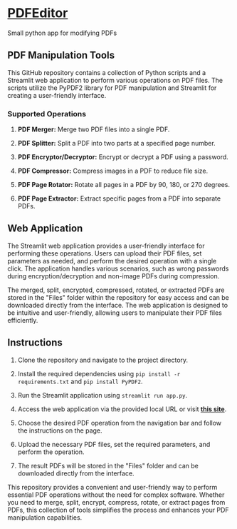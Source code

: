 # [PDFEditor](https://pdfeditor.streamlit.app/)
Small python app for modifying PDFs


## PDF Manipulation Tools

This GitHub repository contains a collection of Python scripts and a Streamlit web application to perform various operations on PDF files. The scripts utilize the PyPDF2 library for PDF manipulation and Streamlit for creating a user-friendly interface.

### Supported Operations

1. **PDF Merger:** Merge two PDF files into a single PDF.

2. **PDF Splitter:** Split a PDF into two parts at a specified page number.

3. **PDF Encryptor/Decryptor:** Encrypt or decrypt a PDF using a password.

4. **PDF Compressor:** Compress images in a PDF to reduce file size.

5. **PDF Page Rotator:** Rotate all pages in a PDF by 90, 180, or 270 degrees.

6. **PDF Page Extractor:** Extract specific pages from a PDF into separate PDFs.

## Web Application

The Streamlit web application provides a user-friendly interface for performing these operations. Users can upload their PDF files, set parameters as needed, and perform the desired operation with a single click. The application handles various scenarios, such as wrong passwords during encryption/decryption and non-image PDFs during compression.

The merged, split, encrypted, compressed, rotated, or extracted PDFs are stored in the "Files" folder within the repository for easy access and can be downloaded directly from the interface. The web application is designed to be intuitive and user-friendly, allowing users to manipulate their PDF files efficiently.

## Instructions

1. Clone the repository and navigate to the project directory.

2. Install the required dependencies using `pip install -r requirements.txt` and `pip install PyPDF2`. 

3. Run the Streamlit application using `streamlit run app.py`.

4. Access the web application via the provided local URL or visit [**this site**](https://pdfeditor.streamlit.app/).

5. Choose the desired PDF operation from the navigation bar and follow the instructions on the page.

6. Upload the necessary PDF files, set the required parameters, and perform the operation.

7. The result PDFs will be stored in the "Files" folder and can be downloaded directly from the interface.

This repository provides a convenient and user-friendly way to perform essential PDF operations without the need for complex software. Whether you need to merge, split, encrypt, compress, rotate, or extract pages from PDFs, this collection of tools simplifies the process and enhances your PDF manipulation capabilities.
